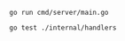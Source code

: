 <!-- // start server -->

`go run cmd/server/main.go`

<!-- // Run test -->

`go test ./internal/handlers`
